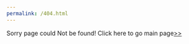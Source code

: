 ```yaml
---
permalink: /404.html
---
```


Sorry page could Not be found! Click here to go main page[>>](https://yetnetbehailu.github.io/Sideproject/)

